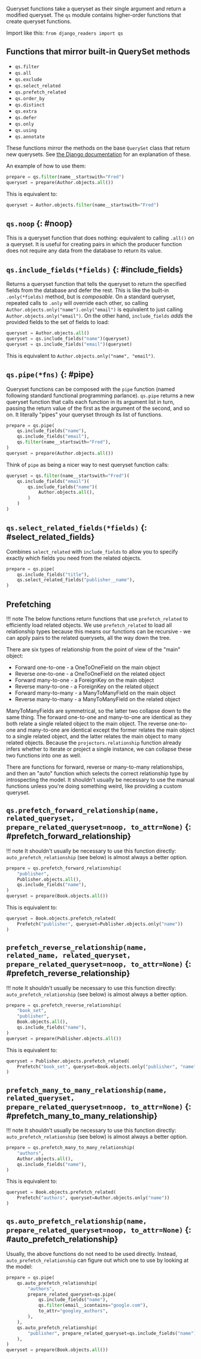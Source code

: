 Queryset functions take a queryset as their single argument and return a modified queryset. The `qs` module contains higher-order functions that create queryset functions.

Import like this: `from django_readers import qs`

## Functions that mirror built-in QuerySet methods

* `qs.filter`
* `qs.all`
* `qs.exclude`
* `qs.select_related`
* `qs.prefetch_related`
* `qs.order_by`
* `qs.distinct`
* `qs.extra`
* `qs.defer`
* `qs.only`
* `qs.using`
* `qs.annotate`

These functions mirror the methods on the base `QuerySet` class that return new querysets. See [the Django documentation](https://docs.djangoproject.com/en/3.2/ref/models/querysets/#methods-that-return-new-querysets) for an explanation of these.

An example of how to use them:

```python
prepare = qs.filter(name__startswith="Fred")
queryset = prepare(Author.objects.all())
```

This is equivalent to:

```python
queryset = Author.objects.filter(name__startswith="Fred")
```

## `qs.noop` {: #noop}

This is a queryset function that does nothing: equivalent to calling `.all()` on a queryset. It is useful for creating pairs in which the producer function does not require any data from the database to return its value.

## `qs.include_fields(*fields)` {: #include_fields}

Returns a queryset function that tells the queryset to return the specified fields from the database and defer the rest. This is like the built-in `.only(*fields)` method, but is _composable_. On a standard queryset, repeated calls to `.only` will override each other, so calling `Author.objects.only("name").only("email")` is equivalent to just calling `Author.objects.only("email")`. On the other hand, `include_fields` _adds_ the provided fields to the set of fields to load:

```python
queryset = Author.objects.all()
queryset = qs.include_fields("name")(queryset)
queryset = qs.include_fields("email")(queryset)
```

This is equivalent to `Author.objects.only("name", "email")`.

## `qs.pipe(*fns)` {: #pipe}

Queryset functions can be composed with the `pipe` function (named following standard functional programming parlance). `qs.pipe` returns a new queryset function that calls each function in its argument list in turn, passing the return value of the first as the argument of the second, and so on. It literally "pipes" your queryset through its list of functions.

```python
prepare = qs.pipe(
    qs.include_fields("name"),
    qs.include_fields("email"),
    qs.filter(name__startswith="Fred"),
)
queryset = prepare(Author.objects.all())
```

Think of `pipe` as being a nicer way to nest queryset function calls:

```python
queryset = qs.filter(name__startswith="Fred")(
    qs.include_fields("email")(
        qs.include_fields("name")(
            Author.objects.all(),
        )
    )
)
```

## `qs.select_related_fields(*fields)` {: #select_related_fields}

Combines `select_related` with `include_fields` to allow you to specify exactly which fields you need from the related objects.

```python
prepare = qs.pipe(
    qs.include_fields("title"),
    qs.select_related_fields("publisher__name"),
)
```

## Prefetching

!!! note
    The below functions return functions that use `prefetch_related` to efficiently load related objects. We use `prefetch_related` to load all relationship types because this means our functions can be recursive - we can apply pairs to the related querysets, all the way down the tree.

There are six types of relationship from the point of view of the "main" object:

  * Forward one-to-one - a OneToOneField on the main object
  * Reverse one-to-one - a OneToOneField on the related object
  * Forward many-to-one - a ForeignKey on the main object
  * Reverse many-to-one - a ForeignKey on the related object
  * Forward many-to-many - a ManyToManyField on the main object
  * Reverse many-to-many - a ManyToManyField on the related object

ManyToManyFields are symmetrical, so the latter two collapse down to the same thing.
The forward one-to-one and many-to-one are identical as they both relate a single
related object to the main object. The reverse one-to-one and many-to-one are identical
except the former relates the main object to a single related object, and the latter
relates the main object to many related objects. Because the `projectors.relationship`
function already infers whether to iterate or project a single instance, we can collapse
these two functions into one as well.

There are functions for forward, reverse or many-to-many relationships, and then
an "auto" function which selects the correct relationship type by introspecting the
model. It shouldn't usually be necessary to use the manual functions unless you're
doing something weird, like providing a custom queryset.

## `qs.prefetch_forward_relationship(name, related_queryset, prepare_related_queryset=noop, to_attr=None)` {: #prefetch_forward_relationship}

!!! note
    It shouldn't usually be necessary to use this function directly: `auto_prefetch_relationship` (see below) is almost always a better option.

```python
prepare = qs.prefetch_forward_relationship(
    "publisher",
    Publisher.objects.all(),
    qs.include_fields("name"),
)
queryset = prepare(Book.objects.all())
```

This is equivalent to:

```python
queryset = Book.objects.prefetch_related(
    Prefetch("publisher", queryset=Publisher.objects.only("name"))
)
```

## `prefetch_reverse_relationship(name, related_name, related_queryset, prepare_related_queryset=noop, to_attr=None)` {: #prefetch_reverse_relationship}

!!! note
    It shouldn't usually be necessary to use this function directly: `auto_prefetch_relationship` (see below) is almost always a better option.

```python
prepare = qs.prefetch_reverse_relationship(
    "book_set",
    "publisher",
    Book.objects.all(),
    qs.include_fields("name"),
)
queryset = prepare(Publisher.objects.all())
```

This is equivalent to:

```python
queryset = Publisher.objects.prefetch_related(
    Prefetch("book_set", queryset=Book.objects.only("publisher", "name"))
)
```

## `prefetch_many_to_many_relationship(name, related_queryset, prepare_related_queryset=noop, to_attr=None)`  {: #prefetch_many_to_many_relationship}

!!! note
    It shouldn't usually be necessary to use this function directly: `auto_prefetch_relationship` (see below) is almost always a better option.

```python
prepare = qs.prefetch_many_to_many_relationship(
    "authors",
    Author.objects.all(),
    qs.include_fields("name"),
)
```

This is equivalent to:

```python
queryset = Book.objects.prefetch_related(
    Prefetch("authors", queryset=Author.objects.only("name"))
)
```

## `qs.auto_prefetch_relationship(name, prepare_related_queryset=noop, to_attr=None)` {: #auto_prefetch_relationship}

Usually, the above functions do not need to be used directly. Instead, `auto_prefetch_relationship` can figure out which one to use by looking at the model:

```python
prepare = qs.pipe(
    qs.auto_prefetch_relationship(
        "authors",
        prepare_related_queryset=qs.pipe(
            qs.include_fields("name"),
            qs.filter(email__icontains="google.com"),
            to_attr="googley_authors",
        ),
    ),
    qs.auto_prefetch_relationship(
        "publisher", prepare_related_queryset=qs.include_fields("name")
    ),
)
queryset = prepare(Book.objects.all())
```
